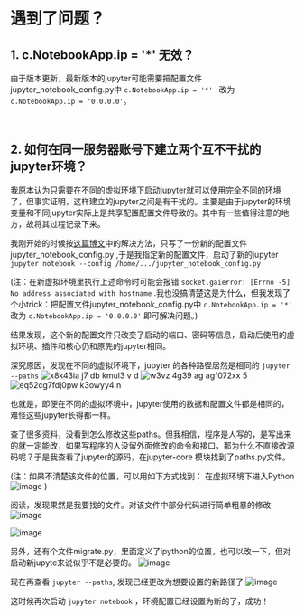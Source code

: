 # 遇到了问题？

## 1. c.NotebookApp.ip = '*' 无效？

由于版本更新，最新版本的jupyter可能需要把配置文件jupyter_notebook_config.py中 `c.NotebookApp.ip = '*' ` 改为 `c.NotebookApp.ip = '0.0.0.0'`。

<br>

## 2. 如何在同一服务器账号下建立两个互不干扰的jupyter环境？

我原本认为只需要在不同的虚拟环境下启动jupyter就可以使用完全不同的环境了，但事实证明，这样建立的jupyter之间是有干扰的。主要是由于jupyter的环境变量和不同jupyter实际上是共享配置配置文件导致的。其中有一些值得注意的地方，故将其过程记录下来。

我刚开始的时候按[这篇博文](https://blog.csdn.net/JJwho/article/details/75102045)中的解决方法，只写了一份新的配置文件jupyter_notebook_config.py ,于是我指定新的配置文件，启动了新的jupyter 
`jupyter notebook --config /home/.../jupyter_notebook_config.py `

(注：在新虚拟环境里执行上述命令时可能会报错 `socket.gaierror: [Errno -5] No address associated with hostname` .我也没搞清楚这是为什么，但我发现了个小trick：把配置文件jupyter_notebook_config.py中 `c.NotebookApp.ip = '*'` 改为 `c.NotebookApp.ip = '0.0.0.0'` 即可解决问题。)

结果发现，这个新的配置文件只改变了启动的端口、密码等信息，启动后使用的虚拟环境、插件和核心仍和原先的jupyter相同。

深究原因，发现在不同的虚拟环境下，jupyter 的各种路径居然是相同的
`jupyter --paths`
![x8k43ia j7 db kmul3 v d](https://user-images.githubusercontent.com/29816816/47408242-1c4f7800-d791-11e8-8f37-6b778046d584.png)
![w3vz 4g39 ag agf072xx 5](https://user-images.githubusercontent.com/29816816/47408243-1d80a500-d791-11e8-9071-70b66b1beca6.png)
![eq52cg7fdj0pw k3owyy4 n](https://user-images.githubusercontent.com/29816816/47408246-207b9580-d791-11e8-8dfc-3e3a9d3cc3f3.png)

也就是，即便在不同的虚拟环境中，jupyter使用的数据和配置文件都是相同的，难怪这些jupyter长得都一样。

查了很多资料，没看到怎么修改这些paths。但我相信，程序是人写的，是写出来的就一定能改，如果写程序的人没留外面修改的命令和接口，那为什么不直接改源码呢？于是我查看了jupyter的源码，在jupyter-core 模块找到了paths.py文件。

(注：如果不清楚该文件的位置，可以用如下方式找到：
在虚拟环境下进入Python
![image](https://user-images.githubusercontent.com/29816816/47409205-a9e09700-d794-11e8-90b8-cbe9186447c1.png)
)

阅读，发现果然是我要找的文件。对该文件中部分代码进行简单粗暴的修改
![image](https://user-images.githubusercontent.com/29816816/47409501-84a05880-d795-11e8-8a1f-5fd597643969.png)

![image](https://user-images.githubusercontent.com/29816816/47409533-9c77dc80-d795-11e8-92ee-75b692b6ceb7.png)

另外，还有个文件migrate.py，里面定义了ipython的位置，也可以改一下，但对启动新jupyte来说似乎不是必要的。
![image](https://user-images.githubusercontent.com/29816816/47409673-0bedcc00-d796-11e8-8e5a-bf4416b275df.png)

现在再查看 `jupyter --paths`, 发现已经更改为想要设置的新路径了
![image](https://user-images.githubusercontent.com/29816816/47409776-5ec78380-d796-11e8-9283-562bac04acb2.png)

这时候再次启动 `jupyter notebook` ，环境配置已经设置为新的了，成功！
